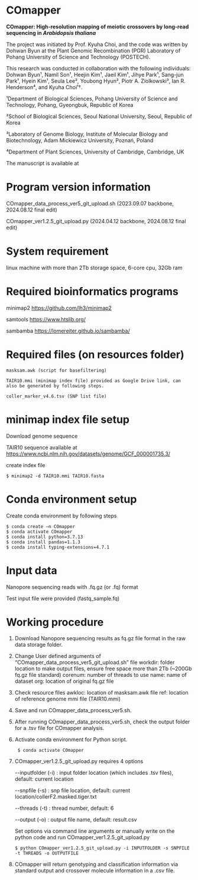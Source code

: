 # COmapper

**COmapper: High-resolution mapping of meiotic crossovers by long-read sequencing in _Arabidopsis thaliana_**

The project was initiated by Prof. Kyuha Choi, and the code was written by Dohwan Byun at the Plant Genomic Recombination (PGR) Laboratory of Pohang University of Science and Technology (POSTECH).

This research was conducted in collaboration with the following individuals: Dohwan Byun¹, Namil Son¹, Heejin Kim¹, Jaeil Kim¹, Jihye Park¹, Sang-jun Park¹, Hyein Kim¹, Seula Lee², Youbong Hyun², Piotr A. Ziolkowski³, Ian R. Henderson⁴, and Kyuha Choi¹†.

¹Department of Biological Sciences, Pohang University of Science and Technology, Pohang, Gyeongbuk, Republic of Korea

²School of Biological Sciences, Seoul National University, Seoul, Republic of Korea

³Laboratory of Genome Biology, Institute of Molecular Biology and Biotechnology, Adam Mickiewicz University, Poznań, Poland

⁴Department of Plant Sciences, University of Cambridge, Cambridge, UK

The manuscript is available at

# Program version information
    
COmapper_data_process_ver5_git_upload.sh (2023.09.07 backbone, 2024.08.12 final edit)

COmapper_ver1.2.5_git_upload.py (2024.04.12 backbone, 2024.08.12 final edit)

# System requirement

linux machine with more than 2Tb storage space, 6-core cpu, 32Gb ram

# Required bioinformatics programs
    
minimap2 https://github.com/lh3/minimap2

samtools https://www.htslib.org/

sambamba https://lomereiter.github.io/sambamba/

# Required files (on resources folder)
    
    masksam.awk (script for basefiltering)
    
    TAIR10.mmi (minimap index file) provided as Google Drive link, can also be generated by following steps.

    coller_marker_v4.6.tsv (SNP list file)

# minimap index file setup
    
Download genome sequence

TAIR10 sequence available at https://www.ncbi.nlm.nih.gov/datasets/genome/GCF_000001735.3/
    
create index file

    $ minimap2 -d TAIR10.mmi TAIR10.fasta

# Conda environment setup

Create conda environment by following steps

    $ conda create –n COmapper
    $ conda activate COmapper
    $ conda install python=3.7.13
    $ conda install pandas=1.1.3
    $ conda install typing-extensions=4.7.1

# Input data
Nanopore sequencing reads with .fq.gz (or .fq) format

Test input file were provided (fastq_sample.fq)

# Working procedure

1.	Download Nanopore sequencing results as fq.gz file format in the raw data storage folder.

2.	Change User defined arguments of “COmapper_data_process_ver5_git_upload.sh” file
    workdir: folder location to make output files, ensure free space more than 2Tb (~200Gb fq.gz file standard)
  	corenum: number of threads to use
  	name: name of dataset
  	org: location of original fq.gz file

3. Check resource files
   awkloc: location of masksam.awk file
   ref: location of reference genome mmi file (TAIR10.mmi)

4. Save and run COmapper_data_process_ver5.sh.

5. After running COmapper_data_process_ver5.sh, check the output folder for a .tsv file for COmapper analysis.

6. Activate conda environment for Python script.

        $ conda activate COmapper

7. COmapper_ver1.2.5_git_upload.py requires 4 options

   --inputfolder (-i) : input folder location (which includes .tsv files), default: current location
   
   --snpfile (-s) : snp file location, default: current location/collerF2.masked.tiger.txt

   --threads (-t) : thread number, default: 6

   --output (-o) : output file name, default: result.csv

   Set options via command line arguments or manually write on the python code and run COmapper_ver1.2.5_git_upload.py

       $ python COmapper_ver1.2.5_git_upload.py -i INPUTFOLDER -s SNPFILE -t THREADS -o OUTPUTFILE

8. COmapper will return genotyping and classification information via standard output and crossover molecule information in a .csv file.
